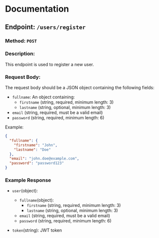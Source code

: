 # Documentation

## Endpoint: `/users/register`

### Method: `POST`

### Description:

This endpoint is used to register a new user.

### Request Body:

The request body should be a JSON object containing the following fields:

- `fullname`: An object containing:
  - `firstname` (string, required, minimum length: 3)
  - `lastname` (string, optional, minimum length: 3)
- `email` (string, required, must be a valid email)
- `password` (string, required, minimum length: 6)

Example:

```json
{
  "fullname": {
    "firstname": "John",
    "lastname": "Doe"
  },
  "email": "john.doe@example.com",
  "password": "password123"
}
```

### Example Response

- `user`(object):

  - `fullname`(object):
    - `firstname` (string, required, minimum length: 3)
    - `lastname` (string, optional, minimum length: 3)
  - `email` (string, required, must be a valid email)
  - `password` (string, required, minimum length: 6)

- `token`(string): JWT token
